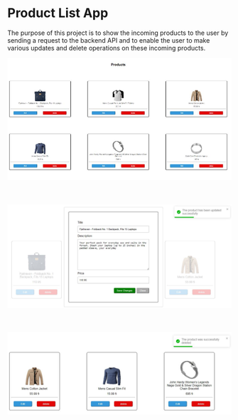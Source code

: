 <h1>Product List App</h1>
<p>The purpose of this project is to show the incoming products to the user by sending a request to the backend API and to enable the user to make various updates and delete operations on these incoming products.</p>
<div align="center">
<img src="images/1.JPG"/>
<br/><br/><br/><br/>
<img src="images/2.JPG"/>
<br/><br/><br/><br/>  
<img src="images/3.JPG"/>
  
</div>
